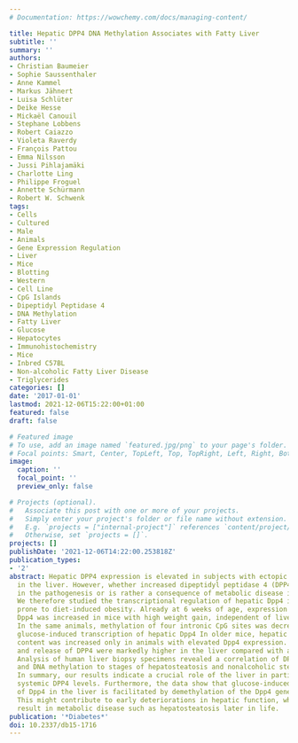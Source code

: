 ```yaml
---
# Documentation: https://wowchemy.com/docs/managing-content/

title: Hepatic DPP4 DNA Methylation Associates with Fatty Liver
subtitle: ''
summary: ''
authors:
- Christian Baumeier
- Sophie Saussenthaler
- Anne Kammel
- Markus Jähnert
- Luisa Schlüter
- Deike Hesse
- Mickaël Canouil
- Stephane Lobbens
- Robert Caiazzo
- Violeta Raverdy
- François Pattou
- Emma Nilsson
- Jussi Pihlajamäki
- Charlotte Ling
- Philippe Froguel
- Annette Schürmann
- Robert W. Schwenk
tags:
- Cells
- Cultured
- Male
- Animals
- Gene Expression Regulation
- Liver
- Mice
- Blotting
- Western
- Cell Line
- CpG Islands
- Dipeptidyl Peptidase 4
- DNA Methylation
- Fatty Liver
- Glucose
- Hepatocytes
- Immunohistochemistry
- Mice
- Inbred C57BL
- Non-alcoholic Fatty Liver Disease
- Triglycerides
categories: []
date: '2017-01-01'
lastmod: 2021-12-06T15:22:00+01:00
featured: false
draft: false

# Featured image
# To use, add an image named `featured.jpg/png` to your page's folder.
# Focal points: Smart, Center, TopLeft, Top, TopRight, Left, Right, BottomLeft, Bottom, BottomRight.
image:
  caption: ''
  focal_point: ''
  preview_only: false

# Projects (optional).
#   Associate this post with one or more of your projects.
#   Simply enter your project's folder or file name without extension.
#   E.g. `projects = ["internal-project"]` references `content/project/deep-learning/index.md`.
#   Otherwise, set `projects = []`.
projects: []
publishDate: '2021-12-06T14:22:00.253818Z'
publication_types:
- '2'
abstract: Hepatic DPP4 expression is elevated in subjects with ectopic fat accumulation
  in the liver. However, whether increased dipeptidyl peptidase 4 (DPP4) is involved
  in the pathogenesis or is rather a consequence of metabolic disease is not known.
  We therefore studied the transcriptional regulation of hepatic Dpp4 in young mice
  prone to diet-induced obesity. Already at 6 weeks of age, expression of hepatic
  Dpp4 was increased in mice with high weight gain, independent of liver fat content.
  In the same animals, methylation of four intronic CpG sites was decreased, amplifying
  glucose-induced transcription of hepatic Dpp4 In older mice, hepatic triglyceride
  content was increased only in animals with elevated Dpp4 expression. Expression
  and release of DPP4 were markedly higher in the liver compared with adipose depots.
  Analysis of human liver biopsy specimens revealed a correlation of DPP4 expression
  and DNA methylation to stages of hepatosteatosis and nonalcoholic steatohepatitis.
  In summary, our results indicate a crucial role of the liver in participation to
  systemic DPP4 levels. Furthermore, the data show that glucose-induced expression
  of Dpp4 in the liver is facilitated by demethylation of the Dpp4 gene early in life.
  This might contribute to early deteriorations in hepatic function, which in turn
  result in metabolic disease such as hepatosteatosis later in life.
publication: '*Diabetes*'
doi: 10.2337/db15-1716
---
```

